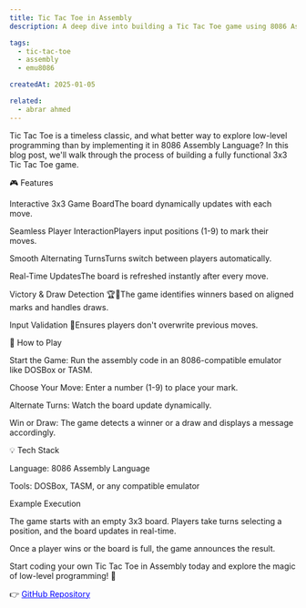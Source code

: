 ```yaml
---
title: Tic Tac Toe in Assembly
description: A deep dive into building a Tic Tac Toe game using 8086 Assembly Language, showcasing the elegance of low-level programming.

tags:
  - tic-tac-toe
  - assembly
  - emu8086

createdAt: 2025-01-05

related:
  - abrar ahmed
---
```



Tic Tac Toe is a timeless classic, and what better way to explore low-level programming than by implementing it in 8086 Assembly Language? In this blog post, we'll walk through the process of building a fully functional 3x3 Tic Tac Toe game.

🎮 Features

Interactive 3x3 Game BoardThe board dynamically updates with each move.

Seamless Player InteractionPlayers input positions (1-9) to mark their moves.

Smooth Alternating TurnsTurns switch between players automatically.

Real-Time UpdatesThe board is refreshed instantly after every move.

Victory & Draw Detection 🏆🤝The game identifies winners based on aligned marks and handles draws.

Input Validation 🚫Ensures players don't overwrite previous moves.

📝 How to Play

Start the Game: Run the assembly code in an 8086-compatible emulator like DOSBox or TASM.

Choose Your Move: Enter a number (1-9) to place your mark.

Alternate Turns: Watch the board update dynamically.

Win or Draw: The game detects a winner or a draw and displays a message accordingly.

💡 Tech Stack

Language: 8086 Assembly Language

Tools: DOSBox, TASM, or any compatible emulator

Example Execution

The game starts with an empty 3x3 board. Players take turns selecting a position, and the board updates in real-time.

Once a player wins or the board is full, the game announces the result.

Start coding your own Tic Tac Toe in Assembly today and explore the magic of low-level programming! 🚀

👉 <a href="https://github.com/abrarahmd/TicTacToe-Assembly_Language" style="color:blue;">GitHub Repository</a>